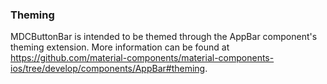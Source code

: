 ### Theming

MDCButtonBar is intended to be themed through the AppBar component's theming extension. More
information can be found at https://github.com/material-components/material-components-ios/tree/develop/components/AppBar#theming.